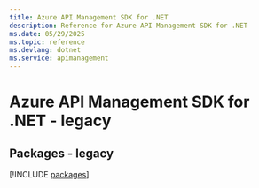 ```yaml
---
title: Azure API Management SDK for .NET
description: Reference for Azure API Management SDK for .NET
ms.date: 05/29/2025
ms.topic: reference
ms.devlang: dotnet
ms.service: apimanagement
---
```

# Azure API Management SDK for .NET - legacy
## Packages - legacy
[!INCLUDE [packages](api-management-index.md)]